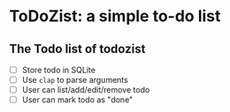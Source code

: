# ToDoZist: a simple to-do list

## The Todo list of todozist

- [ ] Store todo in SQLite
- [ ] Use `clap` to parse arguments
- [ ] User can list/add/edit/remove todo
- [ ] User can mark todo as "done"